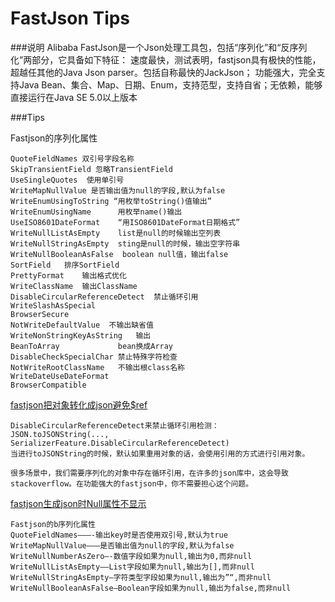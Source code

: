 # FastJson Tips

###说明
Alibaba FastJson是一个Json处理工具包，包括“序列化”和“反序列化”两部分，它具备如下特征：
速度最快，测试表明，fastjson具有极快的性能，超越任其他的Java Json parser。包括自称最快的JackJson；
功能强大，完全支持Java Bean、集合、Map、日期、Enum，支持范型，支持自省；无依赖，能够直接运行在Java SE 5.0以上版本

###Tips

Fastjson的序列化属性
	
	QuoteFieldNames 双引号字段名称
	SkipTransientField 忽略TransientField
	UseSingleQuotes  使用单引号
	WriteMapNullValue 是否输出值为null的字段,默认为false
	WriteEnumUsingToString “用枚举toString()值输出”
	WriteEnumUsingName		用枚举name()输出
	UseISO8601DateFormat	“用ISO8601DateFormat日期格式”
	WriteNullListAsEmpty	list是null的时候输出空列表
	WriteNullStringAsEmpty	sting是null的时候，输出空字符串
	WriteNullBooleanAsFalse	 boolean null值，输出false
	SortField	排序SortField
	PrettyFormat	输出格式优化
	WriteClassName	输出ClassName
	DisableCircularReferenceDetect	禁止循环引用
	WriteSlashAsSpecial	
	BrowserSecure
	NotWriteDefaultValue  不输出缺省值
	WriteNonStringKeyAsString	输出
	BeanToArray				bean换成Array
	DisableCheckSpecialChar	禁止特殊字符检查
	NotWriteRootClassName	不输出根class名称
	WriteDateUseDateFormat	
	BrowserCompatible
	

[fastjson把对象转化成json避免$ref](http://blog.csdn.net/wxwzy738/article/details/30244993)

	DisableCircularReferenceDetect来禁止循环引用检测：
	JSON.toJSONString(..., SerializerFeature.DisableCircularReferenceDetect)
	当进行toJSONString的时候，默认如果重用对象的话，会使用引用的方式进行引用对象。
	
	很多场景中，我们需要序列化的对象中存在循环引用，在许多的json库中，这会导致stackoverflow。在功能强大的fastjson中，你不需要担心这个问题。


[fastjson生成json时Null属性不显示](http://wuzhuti.cn/2175.html)

    Fastjson的b序列化属性
	QuoteFieldNames———-输出key时是否使用双引号,默认为true 
	WriteMapNullValue——–是否输出值为null的字段,默认为false 
	WriteNullNumberAsZero—-数值字段如果为null,输出为0,而非null 
	WriteNullListAsEmpty—–List字段如果为null,输出为[],而非null 
	WriteNullStringAsEmpty—字符类型字段如果为null,输出为”“,而非null 
	WriteNullBooleanAsFalse–Boolean字段如果为null,输出为false,而非null

